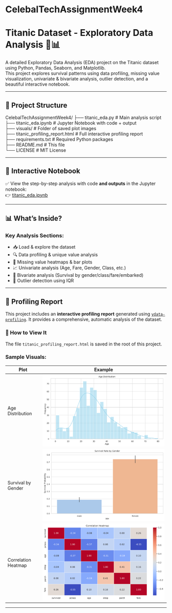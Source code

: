 # CelebalTechAssignmentWeek4
# Titanic Dataset - Exploratory Data Analysis 🚢📊

A detailed Exploratory Data Analysis (EDA) project on the Titanic dataset using Python, Pandas, Seaborn, and Matplotlib.  
This project explores survival patterns using data profiling, missing value visualization, univariate & bivariate analysis, outlier detection, and a beautiful interactive notebook.

---

## 📁 Project Structure
CelebalTechAssignmentWeek4/
├── titanic_eda.py # Main analysis script <br>
├── titanic_eda.ipynb # Jupyter Notebook with code + output <br>
├── visuals/ # Folder of saved plot images <br>
├── titanic_profiling_report.html # Full interactive profiling report <br>
├── requirements.txt # Required Python packages <br>
├── README.md # This file <br>
└── LICENSE # MIT License <br>


---

## 📘 Interactive Notebook

✅ View the step-by-step analysis with code **and outputs** in the Jupyter notebook:  
👉 [titanic_eda.ipynb](titanic_eda.ipynb)

---

## 📊 What’s Inside?

### Key Analysis Sections:
- 📥 Load & explore the dataset
- 🔍 Data profiling & unique value analysis
- 🧱 Missing value heatmaps & bar plots
- 📈 Univariate analysis (Age, Fare, Gender, Class, etc.)
- 🧮 Bivariate analysis (Survival by gender/class/fare/embarked)
- 🧪 Outlier detection using IQR

---

## 📄 Profiling Report

This project includes an **interactive profiling report** generated using [`ydata-profiling`](https://pypi.org/project/ydata-profiling/). It provides a comprehensive, automatic analysis of the dataset.

### 📂 How to View It
The file `titanic_profiling_report.html` is saved in the root of this project.

### Sample Visuals:
| Plot                          | Example |
|-------------------------------|---------|
| Age Distribution              | ![](visuals/age_distribution.png) |
| Survival by Gender            | ![](visuals/survival_by_gender.png) |
| Correlation Heatmap           | ![](visuals/correlation_heatmap.png) |

---

